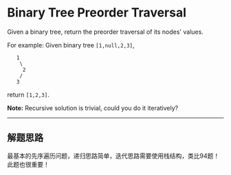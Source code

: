 # Binary Tree Preorder Traversal #

Given a binary tree, return the preorder traversal of its nodes' values.

For example:
Given binary tree `[1,null,2,3]`,
```
   1
    \
     2
    /
   3
```
return ```[1,2,3]```.

**Note:** Recursive solution is trivial, could you do it iteratively?

---

## 解题思路 ##
最基本的先序遍历问题，递归思路简单，迭代思路需要使用栈结构，类比94题！此题也很重要！